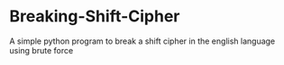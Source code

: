 # Breaking-Shift-Cipher
A simple python program to break a shift cipher in the english language using brute force

